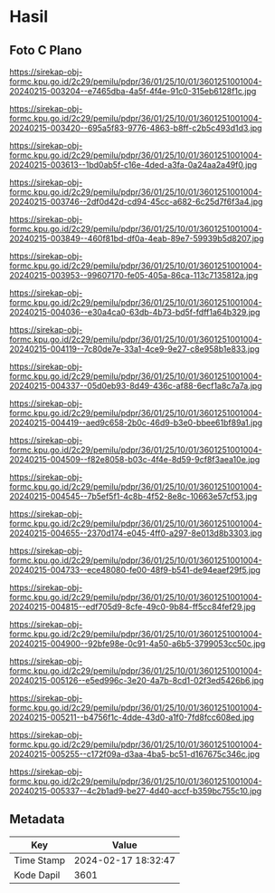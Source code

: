 # Hasil

## Foto C Plano

https://sirekap-obj-formc.kpu.go.id/2c29/pemilu/pdpr/36/01/25/10/01/3601251001004-20240215-003204--e7465dba-4a5f-4f4e-91c0-315eb6128f1c.jpg

https://sirekap-obj-formc.kpu.go.id/2c29/pemilu/pdpr/36/01/25/10/01/3601251001004-20240215-003420--695a5f83-9776-4863-b8ff-c2b5c493d1d3.jpg

https://sirekap-obj-formc.kpu.go.id/2c29/pemilu/pdpr/36/01/25/10/01/3601251001004-20240215-003613--1bd0ab5f-c16e-4ded-a3fa-0a24aa2a49f0.jpg

https://sirekap-obj-formc.kpu.go.id/2c29/pemilu/pdpr/36/01/25/10/01/3601251001004-20240215-003746--2df0d42d-cd94-45cc-a682-6c25d7f6f3a4.jpg

https://sirekap-obj-formc.kpu.go.id/2c29/pemilu/pdpr/36/01/25/10/01/3601251001004-20240215-003849--460f81bd-df0a-4eab-89e7-59939b5d8207.jpg

https://sirekap-obj-formc.kpu.go.id/2c29/pemilu/pdpr/36/01/25/10/01/3601251001004-20240215-003953--99607170-fe05-405a-86ca-113c7135812a.jpg

https://sirekap-obj-formc.kpu.go.id/2c29/pemilu/pdpr/36/01/25/10/01/3601251001004-20240215-004036--e30a4ca0-63db-4b73-bd5f-fdff1a64b329.jpg

https://sirekap-obj-formc.kpu.go.id/2c29/pemilu/pdpr/36/01/25/10/01/3601251001004-20240215-004119--7c80de7e-33a1-4ce9-9e27-c8e958b1e833.jpg

https://sirekap-obj-formc.kpu.go.id/2c29/pemilu/pdpr/36/01/25/10/01/3601251001004-20240215-004337--05d0eb93-8d49-436c-af88-6ecf1a8c7a7a.jpg

https://sirekap-obj-formc.kpu.go.id/2c29/pemilu/pdpr/36/01/25/10/01/3601251001004-20240215-004419--aed9c658-2b0c-46d9-b3e0-bbee61bf89a1.jpg

https://sirekap-obj-formc.kpu.go.id/2c29/pemilu/pdpr/36/01/25/10/01/3601251001004-20240215-004509--f82e8058-b03c-4f4e-8d59-9cf8f3aea10e.jpg

https://sirekap-obj-formc.kpu.go.id/2c29/pemilu/pdpr/36/01/25/10/01/3601251001004-20240215-004545--7b5ef5f1-4c8b-4f52-8e8c-10663e57cf53.jpg

https://sirekap-obj-formc.kpu.go.id/2c29/pemilu/pdpr/36/01/25/10/01/3601251001004-20240215-004655--2370d174-e045-4ff0-a297-8e013d8b3303.jpg

https://sirekap-obj-formc.kpu.go.id/2c29/pemilu/pdpr/36/01/25/10/01/3601251001004-20240215-004733--ece48080-fe00-48f9-b541-de94eaef29f5.jpg

https://sirekap-obj-formc.kpu.go.id/2c29/pemilu/pdpr/36/01/25/10/01/3601251001004-20240215-004815--edf705d9-8cfe-49c0-9b84-ff5cc84fef29.jpg

https://sirekap-obj-formc.kpu.go.id/2c29/pemilu/pdpr/36/01/25/10/01/3601251001004-20240215-004900--92bfe98e-0c91-4a50-a6b5-3799053cc50c.jpg

https://sirekap-obj-formc.kpu.go.id/2c29/pemilu/pdpr/36/01/25/10/01/3601251001004-20240215-005126--e5ed996c-3e20-4a7b-8cd1-02f3ed5426b6.jpg

https://sirekap-obj-formc.kpu.go.id/2c29/pemilu/pdpr/36/01/25/10/01/3601251001004-20240215-005211--b4756f1c-4dde-43d0-a1f0-7fd8fcc608ed.jpg

https://sirekap-obj-formc.kpu.go.id/2c29/pemilu/pdpr/36/01/25/10/01/3601251001004-20240215-005255--c172f09a-d3aa-4ba5-bc51-d167675c346c.jpg

https://sirekap-obj-formc.kpu.go.id/2c29/pemilu/pdpr/36/01/25/10/01/3601251001004-20240215-005337--4c2b1ad9-be27-4d40-accf-b359bc755c10.jpg


## Metadata

| Key        | Value               |
| ---------- | ------------------- |
| Time Stamp | 2024-02-17 18:32:47 |
| Kode Dapil | 3601                |



